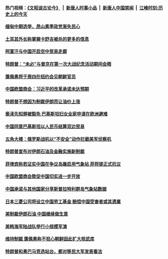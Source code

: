 #### 热门视频：[《文昭谈古论今》](https://github.com/gfw-breaker/wenzhao/blob/master/README.md?t=11062133) &nbsp;|&nbsp; [新唐人时事小品](https://github.com/gfw-breaker/ntdtv-comedy/blob/master/README.md?t=11062133) &nbsp;|&nbsp; [新唐人中国禁闻](https://github.com/gfw-breaker/ntdtv-news/blob/master/README.md?t=11062133) &nbsp;|&nbsp; [江峰时刻:历史上的今天](https://github.com/gfw-breaker/today-in-history/blob/master/README.md?t=11062133) 

#### [缅甸中期选举，昂山素季政党渐失民心](../pages/z__yoerrvp/4646879.md?t=11062133) 

#### [土耳其外长称掌握卡舒吉被杀的更多的信息](../pages/z__yoerrvp/4646748.md?t=11062133) 

#### [阿富汗与中国开启空中贸易走廊](../pages/z__yoerrvp/4646642.md?t=11062133) 

#### [特朗普：“未必”与普京在第一次大战纪念活动期间会晤](../pages/z__yoerrvp/4646553.md?t=11062133) 

#### [蓬佩奥将于周四在纽约会见朝鲜官员](../pages/z__yoerrvp/4646532.md?t=11062133) 

#### [中国欧盟商会：习近平的改革承诺未达预期](../pages/z__yoerrvp/4646473.md?t=11062133) 

#### [特朗普不想因为制裁伊朗而让油价上涨](../pages/z__yoerrvp/4646373.md?t=11062133) 

#### [亵渎先知罪被豁免 巴基斯坦妇女全家申请在欧洲避难](../pages/z__yoerrvp/4645781.md?t=11062133) 

#### [中国同意巴基斯坦以人民币结算双边贸易](../pages/z__yoerrvp/4645732.md?t=11062133) 

#### [五角大楼：俄罗斯战机以“不安全”动作拦截美军侦察机](../pages/z__yoerrvp/4645840.md?t=11062133) 

#### [特朗普宣布对伊朗石油及金融实施新制裁](../pages/z__yoerrvp/4645283.md?t=11062133) 

#### [菲律宾称若证实中国在争议岛礁启用气象站 菲将提正式抗议](../pages/z__yoerrvp/4645247.md?t=11062133) 

#### [中国欧盟商会敦促中国切实进一步开放](../pages/z__yoerrvp/4645168.md?t=11062133) 

#### [中国承诺与其他国家分享斯普拉特利群岛气象站数据](../pages/z__yoerrvp/4645139.md?t=11062133) 

#### [日本三菱公司将设立中国劳工基金 赔偿中国受害者或其遗属](../pages/z__yoerrvp/4645028.md?t=11062133) 

#### [美制裁伊朗石油 中国继续做生意](../pages/z__yoerrvp/4644955.md?t=11062133) 

#### [美韩海军陆战队举行小规模军演](../pages/z__yoerrvp/4644921.md?t=11062133) 

#### [维持制裁 蓬佩奥称不担心朝鲜因此扩大核武库](../pages/z__yoerrvp/4644793.md?t=11062133) 

#### [特朗普和奥巴马竞选站台，都对移民大军发表看法](../pages/z__yoerrvp/4644717.md?t=11062133) 

